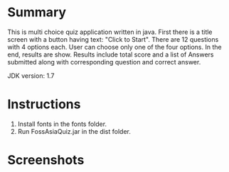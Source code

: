 # Summary

This is multi choice quiz application written in java.
First there is a title screen with a button having text: "Click to Start".
There are 12 questions with 4 options each. User can choose only one of the four options.
In the end, results are show. Results include total score and a list of Answers submitted along with corresponding question and correct answer.

JDK version: 1.7

# Instructions

1. Install fonts in the fonts folder.
2. Run FossAsiaQuiz.jar in the dist folder.

# Screenshots
